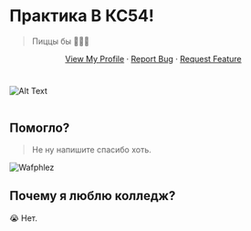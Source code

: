 # Практика В КС54!
> Пиццы бы
> 🍕🍕🍕

<p align="center">

  <p align="center">
    <a href="https://github.com/Wafphlez">View My Profile</a>
    ·
    <a href="https://github.com/Wafphlez/PRAKTIKA_KS54_2/issues">Report Bug</a>
    ·
    <a href="https://github.com/Wafphlez/PRAKTIKA_KS54_2/issues">Request Feature</a>
  </p>
</p>

<!-- -->
[twitter-shield]: https://img.shields.io/twitter/follow/wafphlez?label=My%20Twitter&style=social
[twitter-url]: (https://twitter.com/wafphlez)
#
![Alt Text](https://media.giphy.com/media/hnbnAjGR8TGh34oG8j/giphy.gif)
```sh
```
## Помогло?
>Не ну напишите спасибо хоть.

![Wafphlez](https://i.imgur.com/CEsTydk.png)
## Почему я люблю колледж?
😭
Нет.
